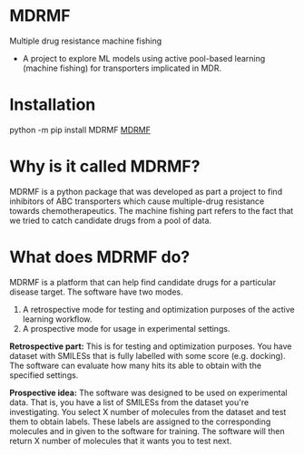 # MDRMF
Multiple drug resistance machine fishing
- A project to explore ML models using active pool-based learning (machine fishing) for transporters implicated in MDR.

# Installation
python -m pip install MDRMF
[MDRMF](https://pypi.org/project/MDRMF/)

# Why is it called MDRMF?
MDRMF is a python package that was developed as part a project to find inhibitors of ABC transporters which cause multiple-drug resistance towards chemotherapeutics. The machine fishing part refers to the fact that we tried to catch candidate drugs from a pool of data.

# What does MDRMF do?
MDRMF is a platform that can help find candidate drugs for a particular disease target. The software have two modes. 
1) A retrospective mode for testing and optimization purposes of the active learning workflow.
2) A prospective mode for usage in experimental settings.

**Retrospective part:** This is for testing and optimization purposes. You have dataset with SMILESs that is fully labelled with some score (e.g. docking). The software can evaluate how many hits its able to obtain with the specified settings.

**Prospective idea:** The software was designed to be used on experimental data. That is, you have a list of SMILESs from the dataset you're investigating. You select X number of molecules from the dataset and test them to obtain labels. These labels are assigned to the corresponding molecules and in given to the software for training. The software will then return X number of molecules that it wants you to test next.
